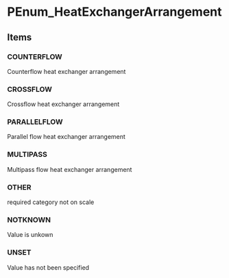 # PEnum_HeatExchangerArrangement

## Items

### COUNTERFLOW
Counterflow heat exchanger arrangement

### CROSSFLOW
Crossflow heat exchanger arrangement

### PARALLELFLOW
Parallel flow heat exchanger arrangement

### MULTIPASS
Multipass flow heat exchanger arrangement

### OTHER
required category not on scale

### NOTKNOWN
Value is unkown

### UNSET
Value has not been specified
